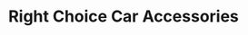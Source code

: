 ---
title: "Right Choice Car Accessories"
url: /amaravila/right-choice-car-accessories/
shop: Autoteile
---